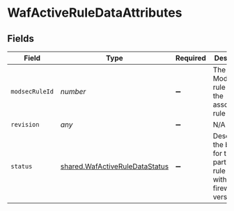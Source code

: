 # WafActiveRuleDataAttributes


## Fields

| Field                                                                                 | Type                                                                                  | Required                                                                              | Description                                                                           |
| ------------------------------------------------------------------------------------- | ------------------------------------------------------------------------------------- | ------------------------------------------------------------------------------------- | ------------------------------------------------------------------------------------- |
| `modsecRuleId`                                                                        | *number*                                                                              | :heavy_minus_sign:                                                                    | The ModSecurity rule ID of the associated rule revision.                              |
| `revision`                                                                            | *any*                                                                                 | :heavy_minus_sign:                                                                    | N/A                                                                                   |
| `status`                                                                              | [shared.WafActiveRuleDataStatus](../../models/shared/wafactiveruledatastatus.md)      | :heavy_minus_sign:                                                                    | Describes the behavior for the particular rule revision within this firewall version. |